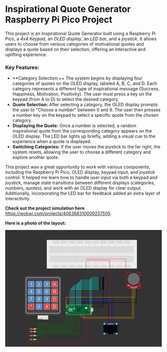 # Inspirational Quote Generator Raspberry Pi Pico Project

This project is an Inspirational Quote Generator built using a Raspberry
Pi Pico, a *4x4 Keypad*, an *OLED display*, an *LED bar*, and a *joystick*. It
allows users to choose from various categories of motivational quotes
and displays a quote based on their selection, offering an interactive
and uplifting experience.

### Key Features:
+ **Category Selection:++ The system begins by displaying four
categories of quotes on the OLED display, labeled A, B, C, and D. Each
category represents a different type of inspirational message (Success,
Happiness, Motivation, Positivity). The user must press a key on the
keypad (from A to D) to select the desired category.  
+ **Quote Selection:** After selecting a category, the OLED display 
prompts the user to \"Choose a number\" between 0 and 9. The user then presses 
a number key on the keypad to select a specific quote from the chosen category.  
+ **Displaying the Quote:** Once a number is selected, a random inspirational
quote from the corresponding category appears on the OLED display. The LED bar lights 
up briefly, adding a visual cue to the experience when a quote is displayed.  
+ **Switching Categories:** If the user moves the joystick to the far right, 
the system resets, allowing the user to choose a different category and explore another quote.

This project was a great opportunity to work with various components,
including the Raspberry Pi Pico, OLED display, keypad input, and
joystick control. It helped me learn how to handle user input via both a
keypad and joystick, manage state transitions between different displays
(categories, numbers, quotes), and work with an OLED display for clear
output. Additionally, incorporating the LED bar for feedback added an
extra layer of interactivity.

**Check out the project simulation here**
https://wokwi.com/projects/406368310009237505.

**Here is a photo of the layout:**

![Inspirational quotes](layout_pic.png)